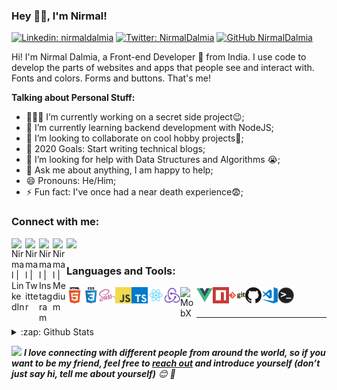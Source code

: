 ### Hey 👋🏽, I'm Nirmal!

[![Linkedin: nirmaldalmia](https://img.shields.io/badge/-nirmaldalmia-blue?style=flat-square&logo=Linkedin&logoColor=white&link=https://www.linkedin.com/in/nirmaldalmia/)](https://www.linkedin.com/in/nirmaldalmia/)
[![Twitter: NirmalDalmia](https://img.shields.io/twitter/follow/NirmalDalmia?style=social)](https://twitter.com/nirmaldalmia)
[![GitHub NirmalDalmia](https://img.shields.io/github/followers/nirmaldalmia?label=follow&style=social)](https://github.com/nirmaldalmia)

Hi! I'm Nirmal Dalmia, a Front-end Developer 🚀 from India. I use code to develop the parts of websites and apps that people see and interact with. Fonts and colors. Forms and buttons. That's me!

**Talking about Personal Stuff:**

- 👨🏽‍💻 I’m currently working on a secret side project😉;
- 🌱 I’m currently learning backend development with NodeJS;
- 👯 I’m looking to collaborate on cool hobby projects🤝;
- 🥅 2020 Goals: Start writing technical blogs;
- 🤔 I’m looking for help with Data Structures and Algorithms 😭;
- 💬 Ask me about anything, I am happy to help;
- 😄 Pronouns: He/Him;
- ⚡ Fun fact: I've once had a near death experience😨;

<!-- ### Spotify Playing 🎧 -->



### Connect with me:

[<img align="left" alt="Nirmal | LinkedIn" width="22px" src="https://cdn.jsdelivr.net/npm/simple-icons@v3/icons/linkedin.svg" />][linkedin]
[<img align="left" alt="Nirmal | Twitter" width="22px" src="https://cdn.jsdelivr.net/npm/simple-icons@v3/icons/twitter.svg" />][twitter]
[<img align="left" alt="Nirmal | Instagram" width="22px" src="https://cdn.jsdelivr.net/npm/simple-icons@v3/icons/instagram.svg" />][instagram]
[<img align="left" alt="Nirmal | Medium" width="22px" src="https://cdn.jsdelivr.net/npm/simple-icons@v3/icons/medium.svg" />][medium]
 <a href="mailto:nirmaldalmia17@gmail.com"> <img width="22px" src="https://cdn.jsdelivr.net/npm/simple-icons@v3/icons/gmail.svg" /> </a>


### Languages and Tools:
<img align="left" alt="HTML5" width="26px" src="https://raw.githubusercontent.com/github/explore/80688e429a7d4ef2fca1e82350fe8e3517d3494d/topics/html/html.png" />
<img align="left" alt="CSS3" width="26px" src="https://raw.githubusercontent.com/github/explore/80688e429a7d4ef2fca1e82350fe8e3517d3494d/topics/css/css.png" />
<img align="left" alt="Sass" width="26px" src="https://raw.githubusercontent.com/github/explore/80688e429a7d4ef2fca1e82350fe8e3517d3494d/topics/sass/sass.png" />
<img align="left" alt="JavaScript" width="26px" src="https://raw.githubusercontent.com/github/explore/80688e429a7d4ef2fca1e82350fe8e3517d3494d/topics/javascript/javascript.png" />
<img align="left" alt="TypeScript" width="26px" src="https://raw.githubusercontent.com/github/explore/80688e429a7d4ef2fca1e82350fe8e3517d3494d/topics/typescript/typescript.png" />
<img align="left" alt="React" width="26px" src="https://raw.githubusercontent.com/github/explore/80688e429a7d4ef2fca1e82350fe8e3517d3494d/topics/react/react.png" />
<img align="left" alt="Redux" width="26px" src="https://raw.githubusercontent.com/github/explore/80688e429a7d4ef2fca1e82350fe8e3517d3494d/topics/redux/redux.png" />
<img align="left" alt="MobX" width="26px" src="https://github.com/mobxjs/mobx/raw/mobx6/docs/assets/mobx.png" />
<img align="left" alt="Vue.js" width="26px" src="https://raw.githubusercontent.com/github/explore/80688e429a7d4ef2fca1e82350fe8e3517d3494d/topics/vue/vue.png" />
<img align="left" alt="NPM" width="26px" src="https://raw.githubusercontent.com/github/explore/80688e429a7d4ef2fca1e82350fe8e3517d3494d/topics/npm/npm.png" />
<img align="left" alt="Git" width="26px" src="https://raw.githubusercontent.com/github/explore/80688e429a7d4ef2fca1e82350fe8e3517d3494d/topics/git/git.png" />
<img align="left" alt="GitHub" width="26px" src="https://raw.githubusercontent.com/github/explore/78df643247d429f6cc873026c0622819ad797942/topics/github/github.png" />
<img align="left" alt="Visual Studio Code" width="26px" src="https://raw.githubusercontent.com/github/explore/80688e429a7d4ef2fca1e82350fe8e3517d3494d/topics/visual-studio-code/visual-studio-code.png" />
<img align="left" alt="Terminal" width="26px" src="https://raw.githubusercontent.com/github/explore/80688e429a7d4ef2fca1e82350fe8e3517d3494d/topics/terminal/terminal.png" />

<br />
<br />

---

<details>
  <summary>:zap: Github Stats</summary>

  <img align="left" alt="codeSTACKr's Github Stats" src="https://github-readme-stats.vercel.app/api?username=nirmaldalmia&show_icons=true&hide_border=true" />

</details>

<img src="https://media.giphy.com/media/LnQjpWaON8nhr21vNW/giphy.gif" width="60"> <em><b>I love connecting with different people from around the world, so if you want to be my friend, feel free to <a href="https://twitter.com/nirmaldalmia">reach out</a> and introduce yourself (don’t just say hi, tell me about yourself)</b> 😊 💜</em>

[twitter]: https://twitter.com/nirmaldalmia
[instagram]: https://instagram.com/nirmaldalmia
[linkedin]: https://linkedin.com/in/nirmaldalmia
[medium]: https://medium.com/@nirmaldalmia17

